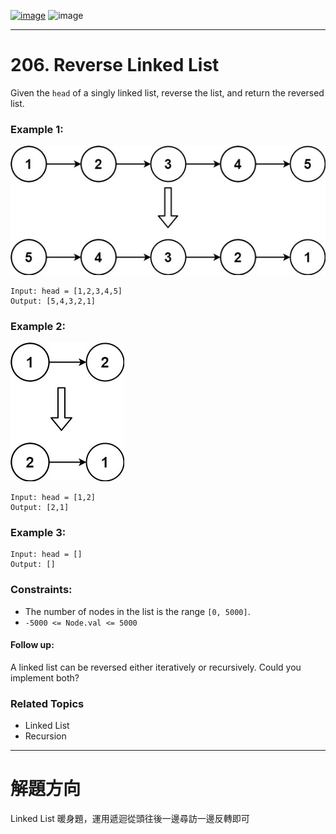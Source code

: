 [![image](https://img.shields.io/badge/Leetcode-Link-blue?logo=leetcode)](https://leetcode.com/problems/reverse-linked-list/)
![image](https://img.shields.io/badge/Difficulty-Easy-green)

---

# 206. Reverse Linked List

Given the `head` of a singly linked list, reverse the list, and return the reversed list.

### Example 1:

![image](./image/rev1ex1.jpeg)

```
Input: head = [1,2,3,4,5]
Output: [5,4,3,2,1]
```

### Example 2:

![image](./image/rev1ex2.jpeg)

```
Input: head = [1,2]
Output: [2,1]
```

### Example 3:

```
Input: head = []
Output: []
```

### Constraints:

- The number of nodes in the list is the range `[0, 5000]`.
- `-5000 <= Node.val <= 5000`

#### Follow up:

A linked list can be reversed either iteratively or recursively. Could you implement both?

### Related Topics

- Linked List
- Recursion
  
---

# 解題方向

Linked List 暖身題，運用遞迴從頭往後一邊尋訪一邊反轉即可